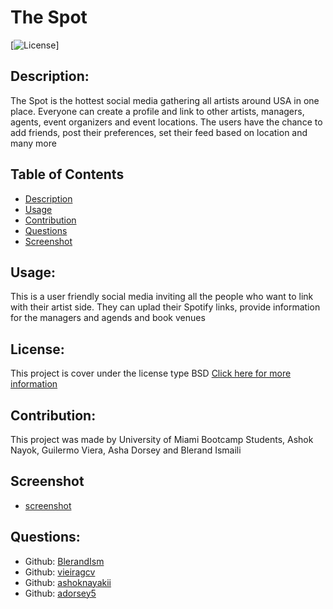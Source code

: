 # The Spot

  [![License](https://img.shields.io/badge/License-BSD_2--Clause-orange.svg)]

  ## Description:
  The Spot is the hottest social media gathering all artists around USA in one place. Everyone can create a profile and link to other artists, managers, agents, event organizers and event locations. The users have the chance to add friends, post their preferences, set their feed based on location and many more

  ## Table of Contents
  - [Description](#description)
  - [Usage](#usage)
  - [Contribution](#contribution)
  - [Questions](#questions)
  - [Screenshot](#Screnshot)

  

  ## Usage:
  This is a user friendly social media inviting all the people who want to link with their artist side. They can uplad their Spotify links, provide information for the managers and agends and book venues 

  ## License:
  This project is cover under the license type BSD
  [Click here for more information](https://opensource.org/licenses/BSD-2-Clause)

  ## Contribution:
  This project was made by University of Miami Bootcamp Students, Ashok Nayok, Guilermo Viera, Asha Dorsey and Blerand Ismaili 

  

  ## Screenshot
  - [screenshot](server/utils/photo/image.png)



  ## Questions:
  - Github: [BlerandIsm](https://github.com/BlerandIsm)
  - Github: [vieiragcv](https://github.com/vieiragcv)
  - Github: [ashoknayakii](https://github.com/ashoknayakii)
  - Github: [adorsey5](https://github.com/adorsey5)





